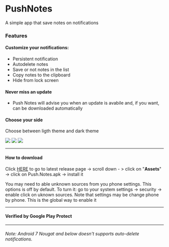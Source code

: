 # PushNotes
A simple app that save notes on notifications

### Features
#### Customize your notifications: 
  * Persistent notification
  * Autodelete notes
  * Save or not notes in the list
  * Copy notes to the clipboard
  * Hide from lock screen
  
#### Never miss an update
  * Push Notes will advise you when an update is avabile and, if you want, can be downloaded automatically
  
#### Choose your side
  Choose between ligth theme and dark theme


<img src="https://imgur.com/lLVP3uc.png" /> <img src="https://imgur.com/5Z5j8ap.png" />
<img src="https://imgur.com/Bbrei6u.png" /> 


---

#### How to download
Click [HERE](https://github.com/Arfmann21/PushNotes/releases/latest) to go to latest release page -> scroll down - > click on "**Assets**" -> click on Push.Notes.apk -> install it

You may need to able unknown sources from you phone settings. This options is off by default. To turn it: go to your system settings -> security -> enable click on uknown sources.
Note that settings may be change phone by phone. This is the global way to enable it

---

#### Verified by Google Play Protect

---

###### Note: Android 7 Nougat and below doesn't supports auto-delete notifications.

